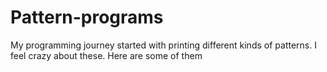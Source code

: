 # Pattern-programs
My programming journey started with printing different kinds of patterns. I feel crazy about these. Here are some of them

